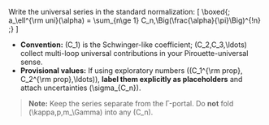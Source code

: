 Write the universal series in the standard normalization:
[
\boxed{; a_\ell^{\rm uni}(\alpha) = \sum_{n\ge 1} C_n,\Big(\frac{\alpha}{\pi}\Big)^{!n} ;}
]

* **Convention:** (C_1) is the Schwinger-like coefficient; (C_2,C_3,\ldots) collect multi-loop universal contributions in your Pirouette-universal sense.
* **Provisional values:** If using exploratory numbers ((C_1^{\rm prop}, C_2^{\rm prop},\ldots)), **label them explicitly as placeholders** and attach uncertainties (\sigma_{C_n}).

> **Note:** Keep the series separate from the Γ-portal. Do **not** fold (\kappa,p,m_\Gamma) into any (C_n).